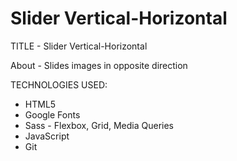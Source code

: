 # Slider Vertical-Horizontal

TITLE - Slider Vertical-Horizontal

About - Slides images in opposite direction

TECHNOLOGIES USED:

- HTML5
- Google Fonts
- Sass - Flexbox, Grid, Media Queries
- JavaScript
- Git

